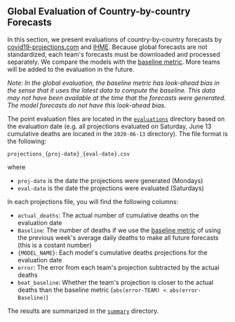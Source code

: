 ## Global Evaluation of Country-by-country Forecasts

In this section, we present evaluations of country-by-country forecasts by [covid19-projections.com](https://covid19-projections.com) and [IHME](https://covid19.healthdata.org/). Because global forecasts are not standardized, each team's forecasts must be downloaded and processed separately. We compare the models with the [baseline metric](https://github.com/youyanggu/covid19-forecast-hub-evaluation#baseline-model). More teams will be added to the evaluation in the future.

*Note: In the global evaluation, the baseline metric has look-ahead bias in the sense that it uses the latest data to compute the baseline. This data may not have been available at the time that the forecasts were generated. The model forecasts do not have this look-ahead bias.*

The point evaluation files are located in the [`evaluations`](evaluations) directory based on the evaluation date (e.g. all projections evaluated on Saturday, June 13 cumulative deaths are located in the `2020-06-13` directory). The file format is the following:

```projections_{proj-date}_{eval-date}.csv```

where

* `proj-date` is the date the projections were generated (Mondays)
* `eval-date` is the date the projections were evaluated (Saturdays)

In each projections file, you will find the following columns:

* `actual_deaths`: The actual number of cumulative deaths on the evaluation date
* `Baseline`: The number of deaths if we use the [baseline metric](https://github.com/youyanggu/covid19-forecast-hub-evaluation#baseline-model) of using the previous week's average daily deaths to make all future forecasts (this is a costant number)
* `{MODEL_NAME}`: Each model's cumulative deaths projections for the evaluation date
* `error`: The error from each team's projection subtracted by the actual deaths
* `beat_baseline`: Whether the team's projection is closer to the actual deaths than the baseline metric (`abs(error-TEAM) < abs(error-Baseline)`)

The results are summarized in the [`summary`](summary) directory.
